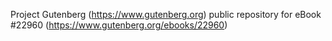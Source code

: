 Project Gutenberg (https://www.gutenberg.org) public repository for eBook #22960 (https://www.gutenberg.org/ebooks/22960)

